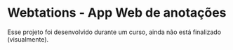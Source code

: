 # Webtations - App Web de anotações

Esse projeto foi desenvolvido durante um curso, ainda não está finalizado (visualmente).
